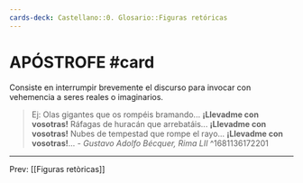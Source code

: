 ```yaml
---
cards-deck: Castellano::0. Glosario::Figuras retóricas
---
```


# APÓSTROFE #card 
Consiste en interrumpir brevemente el discurso para invocar con vehemencia a seres reales o imaginarios.  

>Ej:
>  Olas gigantes que os rompéis bramando...
>  **¡Llevadme con vosotras!**
>  Ráfagas de huracán que arrebatáis... 
> **¡Llevadme con vosotras!** 
> Nubes de tempestad que rompe el rayo... 
> **¡Llevadme con vosotras!**... 
> *- Gustavo Adolfo Bécquer, Rima LII*
^1681136172201

___
Prev: [[Figuras retòricas]]
